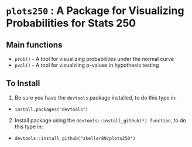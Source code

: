 # `plots250` : A Package for Visualizing Probabilities for Stats 250

## Main functions

* `prob()` - A tool for visualizing probabilities under the normal curve
* `pval()` - A tool for visualziing p-values in hypothesis testing

## To Install

1. Be sure you have the `devtools` package installed, to do this type in:
  * `install.packages("devtools")`
2. Install package using the `devtools::install_github(*) function`, to do this type in:
  * `devtools::install_github("zkeller89/plots250")`
